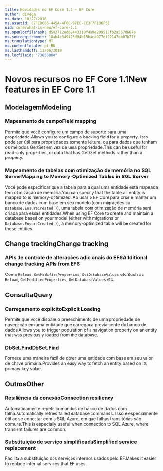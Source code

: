 ```yaml
---
title: Novidades no EF Core 1.1 – EF Core
author: divega
ms.date: 10/27/2016
ms.assetid: C7FE8C85-445A-4F0C-97EC-CC3F7F1D6F5E
uid: core/what-is-new/ef-core-1.1
ms.openlocfilehash: d582712ed62443318f4b9e209511fb2a557d667e
ms.sourcegitcommit: 18ab4c349473d94b15b4ca977df12147db07b77f
ms.translationtype: MT
ms.contentlocale: pt-BR
ms.lasthandoff: 11/06/2019
ms.locfileid: "73656008"
---
```

# <a name="new-features-in-ef-core-11"></a><span data-ttu-id="dd45e-102">Novos recursos no EF Core 1.1</span><span class="sxs-lookup"><span data-stu-id="dd45e-102">New features in EF Core 1.1</span></span>

## <a name="modeling"></a><span data-ttu-id="dd45e-103">Modelagem</span><span class="sxs-lookup"><span data-stu-id="dd45e-103">Modeling</span></span>

### <a name="field-mapping"></a><span data-ttu-id="dd45e-104">Mapeamento de campo</span><span class="sxs-lookup"><span data-stu-id="dd45e-104">Field mapping</span></span>

<span data-ttu-id="dd45e-105">Permite que você configure um campo de suporte para uma propriedade.</span><span class="sxs-lookup"><span data-stu-id="dd45e-105">Allows you to configure a backing field for a property.</span></span> <span data-ttu-id="dd45e-106">Isso pode ser útil para propriedades somente leitura, ou para dados que tenham os métodos Get/Set em vez de uma propriedade.</span><span class="sxs-lookup"><span data-stu-id="dd45e-106">This can be useful for read-only properties, or data that has Get/Set methods rather than a property.</span></span>

### <a name="mapping-to-memory-optimized-tables-in-sql-server"></a><span data-ttu-id="dd45e-107">Mapeamento de tabelas com otimização de memória no SQL Server</span><span class="sxs-lookup"><span data-stu-id="dd45e-107">Mapping to Memory-Optimized Tables in SQL Server</span></span>

<span data-ttu-id="dd45e-108">Você pode especificar que a tabela para a qual uma entidade está mapeada tem otimização de memória.</span><span class="sxs-lookup"><span data-stu-id="dd45e-108">You can specify that the table an entity is mapped to is memory-optimized.</span></span> <span data-ttu-id="dd45e-109">Ao usar o EF Core para criar e manter um banco de dados com base em seu modelo (com migrações ou `Database.EnsureCreated()`), uma tabela com otimização de memória será criada para essas entidades.</span><span class="sxs-lookup"><span data-stu-id="dd45e-109">When using EF Core to create and maintain a database based on your model (either with migrations or `Database.EnsureCreated()`), a memory-optimized table will be created for these entities.</span></span>

## <a name="change-tracking"></a><span data-ttu-id="dd45e-110">Change tracking</span><span class="sxs-lookup"><span data-stu-id="dd45e-110">Change tracking</span></span>

### <a name="additional-change-tracking-apis-from-ef6"></a><span data-ttu-id="dd45e-111">APIs de controle de alterações adicionais do EF6</span><span class="sxs-lookup"><span data-stu-id="dd45e-111">Additional change tracking APIs from EF6</span></span>

<span data-ttu-id="dd45e-112">Como `Reload`, `GetModifiedProperties`, `GetDatabaseValues` etc.</span><span class="sxs-lookup"><span data-stu-id="dd45e-112">Such as `Reload`, `GetModifiedProperties`, `GetDatabaseValues` etc.</span></span>

## <a name="query"></a><span data-ttu-id="dd45e-113">Consulta</span><span class="sxs-lookup"><span data-stu-id="dd45e-113">Query</span></span>

### <a name="explicit-loading"></a><span data-ttu-id="dd45e-114">Carregamento explícito</span><span class="sxs-lookup"><span data-stu-id="dd45e-114">Explicit Loading</span></span>

<span data-ttu-id="dd45e-115">Permite que você dispare o preenchimento de uma propriedade de navegação em uma entidade que carregada previamente do banco de dados.</span><span class="sxs-lookup"><span data-stu-id="dd45e-115">Allows you to trigger population of a navigation property on an entity that was previously loaded from the database.</span></span>

### <a name="dbsetfind"></a><span data-ttu-id="dd45e-116">DbSet.Find</span><span class="sxs-lookup"><span data-stu-id="dd45e-116">DbSet.Find</span></span>

<span data-ttu-id="dd45e-117">Fornece uma maneira fácil de obter uma entidade com base em seu valor de chave primária.</span><span class="sxs-lookup"><span data-stu-id="dd45e-117">Provides an easy way to fetch an entity based on its primary key value.</span></span>

## <a name="other"></a><span data-ttu-id="dd45e-118">Outros</span><span class="sxs-lookup"><span data-stu-id="dd45e-118">Other</span></span>

### <a name="connection-resiliency"></a><span data-ttu-id="dd45e-119">Resiliência da conexão</span><span class="sxs-lookup"><span data-stu-id="dd45e-119">Connection resiliency</span></span>

<span data-ttu-id="dd45e-120">Automaticamente repete comandos de banco de dados com falha.</span><span class="sxs-lookup"><span data-stu-id="dd45e-120">Automatically retries failed database commands.</span></span> <span data-ttu-id="dd45e-121">Isso é especialmente útil ao se conectar com o SQL Azure, em que falhas transitórias são comuns.</span><span class="sxs-lookup"><span data-stu-id="dd45e-121">This is especially useful when connection to SQL Azure, where transient failures are common.</span></span>

### <a name="simplified-service-replacement"></a><span data-ttu-id="dd45e-122">Substituição de serviço simplificada</span><span class="sxs-lookup"><span data-stu-id="dd45e-122">Simplified service replacement</span></span>

<span data-ttu-id="dd45e-123">Facilita a substituição dos serviços internos usados pelo EF.</span><span class="sxs-lookup"><span data-stu-id="dd45e-123">Makes it easier to replace internal services that EF uses.</span></span>
